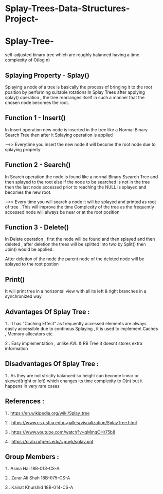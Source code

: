 # Splay-Trees-Data-Structures-Project-


# Splay-Tree-
self-adjusted binary tree which are roughly balanced having a time complexity of O(log n)

## Splaying Property - Splay()
Splaying a node of a tree is basically the process of bringing it to the root position by performing suitable rotations 
In Splay Trees after applying splay() operation , the tree rearranges itself in such a manner that the chosen node becomes the root.

## Function 1 - Insert()
In Insert operation new node is inserted in the tree like a Normal Binary Search Tree then after it Splaying operation is applied

-->> Everytime you insert the new node it will become the root node due to splaying property

## Function 2 - Search()
In Search operation the node is found like a normal Binary Ssearch Tree and then splayed to the root else if the node to be searched is not in the tree then the last node accessed prior to reaching the NULL is splayed and becomes the new root.

-->> Every time you will search a node it will be splayed and printed as root of tree . This will improve the time Complexity of the tree as the frequently accessed node will always be near or at the root position

## Function 3 - Delete()
In Delete operation , first the node will be found and then splayed and then deleted , after deletion the trees will be splitted into two by Split() then Join() would be applied.

After deletion of the node the parent node of the deleted node will be splayed to the root postion 


## Print() 
It will print tree in a horizontal view  with all its left & right branches in a synchronized way

## Advantages Of Splay Tree :
1 . It has "Caching Effect" as frequently accessed elements are always easily accessible due to continous Splaying , it is used to implement Caches , Memory allocators etc.

2 . Easy implementation , unlike AVL & RB Tree it doesnt stores extra information

## Disadvantages Of Splay Tree :
1 . As they are not strictly balanced so height can become linear or skewed(right or left) which changes its time complexity to O(n) but it happens in very rare cases

## References : 
1 . https://en.wikipedia.org/wiki/Splay_tree

2 . https://www.cs.usfca.edu/~galles/visualization/SplayTree.html

3 . https://www.youtube.com/watch?v=qMmqOHr75b8

4 . https://crab.rutgers.edu/~guyk/splay.ppt

## Group Members :
1 . Asma Hai              18B-013-CS-A

2 . Zarar Ali Shah        18B-075-CS-A

3 . Kainat Khurshid       18B-014-CS-A
